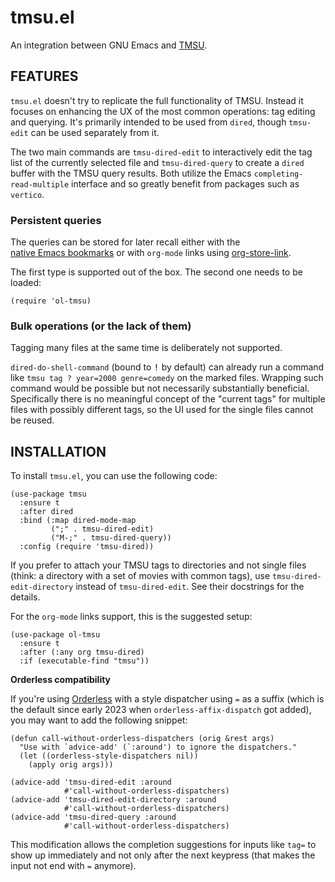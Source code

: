 tmsu.el
=======

An integration between GNU Emacs and [TMSU](https://tmsu.org/).

FEATURES
--------

`tmsu.el` doesn't try to replicate the full functionality of TMSU.
Instead it focuses on enhancing the UX of the most common operations:
tag editing and querying.  It's primarily intended to be used from
`dired`, though `tmsu-edit` can be used separately from it.

The two main commands are `tmsu-dired-edit` to interactively edit the
tag list of the currently selected file and `tmsu-dired-query` to
create a `dired` buffer with the TMSU query results.  Both utilize the
Emacs `completing-read-multiple` interface and so greatly benefit from
packages such as `vertico`.

### Persistent queries

The queries can be stored for later recall either with the
[native Emacs bookmarks][1] or with `org-mode` links using
[org-store-link][2].

[1]: https://www.gnu.org/software/emacs/manual/html_node/emacs/Bookmarks.html
[2]: https://orgmode.org/manual/Handling-Links.html

The first type is supported out of the box.  The second one needs to be loaded:

```elisp
(require 'ol-tmsu)
```

### Bulk operations (or the lack of them)

Tagging many files at the same time is deliberately not supported.

`dired-do-shell-command` (bound to <kbd>!</kbd> by default) can
already run a command like `tmsu tag ? year=2000 genre=comedy` on the
marked files.  Wrapping such command would be possible but not
necessarily substantially beneficial.  Specifically there is no
meaningful concept of the "current tags" for multiple files with
possibly different tags, so the UI used for the single files cannot
be reused.

INSTALLATION
------------

To install `tmsu.el`, you can use the following code:

```elisp
(use-package tmsu
  :ensure t
  :after dired
  :bind (:map dired-mode-map
         (";" . tmsu-dired-edit)
         ("M-;" . tmsu-dired-query))
  :config (require 'tmsu-dired))
```

If you prefer to attach your TMSU tags to directories and not single
files (think: a directory with a set of movies with common tags), use
`tmsu-dired-edit-directory` instead of `tmsu-dired-edit`.  See their
docstrings for the details.

For the `org-mode` links support, this is the suggested setup:

```elisp
(use-package ol-tmsu
  :ensure t
  :after (:any org tmsu-dired)
  :if (executable-find "tmsu"))
```

**Orderless compatibility**

If you're using [Orderless](https://github.com/oantolin/orderless)
with a style dispatcher using `=` as a suffix (which is the default
since early 2023 when `orderless-affix-dispatch` got added), you may
want to add the following snippet:

```elisp
(defun call-without-orderless-dispatchers (orig &rest args)
  "Use with `advice-add' (`:around') to ignore the dispatchers."
  (let ((orderless-style-dispatchers nil))
    (apply orig args)))

(advice-add 'tmsu-dired-edit :around
            #'call-without-orderless-dispatchers)
(advice-add 'tmsu-dired-edit-directory :around
            #'call-without-orderless-dispatchers)
(advice-add 'tmsu-dired-query :around
            #'call-without-orderless-dispatchers)
```

This modification allows the completion suggestions for inputs like
`tag=` to show up immediately and not only after the next keypress
(that makes the input not end with `=` anymore).
